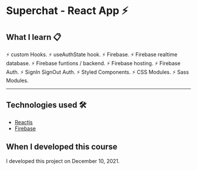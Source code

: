 # Superchat - React App ⚡️

## What I learn 📋

⚡️ custom Hooks.
⚡️ useAuthState hook.
⚡️ Firebase.
⚡️ Firebase realtime database.
⚡️ Firebase funtions / backend.
⚡️ Firebase hosting.
⚡️ Firebase Auth.
⚡️ SignIn SignOut Auth.
⚡️ Styled Components.
⚡️ CSS Modules.
⚡️ Sass Modules.

---

## Technologies used 🛠️

- [Reactjs](https://reactjs.org/)
- [Firebase](https://console.firebase.google.com/)

## When I developed this course

I developed this project on December 10, 2021.
